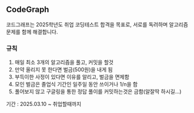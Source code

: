 ## CodeGraph
코드그래프는 2025학년도 취업 코딩테스트 합격을 목표로, 서로를 독려하며 알고리즘 문제를 함께 해결합니다.

### 규칙
1. 매일 최소 3개의 알고리즘을 풀고, 커밋을 할것
2. 만약 올리지 못 한다면 벌금(500원)을 내게 됨
3. 부득이한 사정이 있다면 이유를 알리고, 벌금을 면제함
4. 모인 벌금은 졸업식 기간인 일주일 동안 쓰이거나 1/n을 함
5. 풀어보지 않고 구글링을 통한 정답 풀이를 커밋하는것은 금함(알잘딱 하시길...)

기간 : 2025.03.10 ~ 취업할때까지
